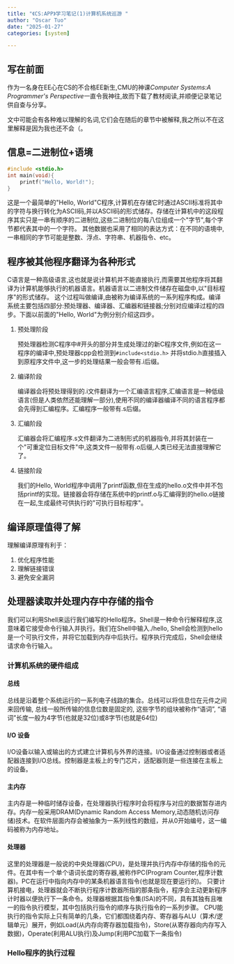```yaml
---
title: "《CS:APP》学习笔记(1)计算机系统巡游 "
author: "Oscar Tuo"
date: "2025-01-27"
categories: [system]

---
```



## 写在前面
作为一名身在EE心在CS的不合格EE新生,CMU的神课*Computer Systems:A Programmer's Perspective*一直令我神往,故而下载了教材阅读,并顺便记录笔记供自查与分享。

文中可能会有各种难以理解的名词,它们会在随后的章节中被解释,我之所以不在这里解释是因为我也还不会（。


## 信息=二进制位+语境
```C
#include <stdio.h>
int main(void){
	printf("Hello, World!");
}
```
这是一个最简单的"Hello, World"C程序,计算机在存储它时通过ASCII标准将其中的字符与换行转化为ASCII码,并以ASCII码的形式储存。存储在计算机中的这段程序其实只是一串有顺序的二进制位,这些二进制位的每八位组成一个"字节",每个字节都代表其中的一个字符。
其他数据也采用了相同的表达方式：在不同的语境中,一串相同的字节可能是整数、浮点、字符串、机器指令、etc。

## 程序被其他程序翻译为各种形式

C语言是一种高级语言,这也就是说计算机并不能直接执行,而需要其他程序将其翻译为计算机能够执行的机器语言。机器语言以二进制文件储存在磁盘中,以"目标程序"的形式储存。
这个过程叫做编译,由被称为编译系统的一系列程序构成。编译系统主要包括四部分:预处理器、编译器、汇编器和链接器;分别对应编译过程的四步。下面以前面的"Hello, World"为例分别介绍这四步。

1. 预处理阶段

   预处理器检测C程序中#开头的部分并生成处理过的新C程序文件,例如在这一程序的编译中,预处理器cpp会检测到``` #include<stdio.h> ``` 并将stdio.h直接插入到原程序文件中,这一步的处理结果一般会带有.i后缀。

2. 编译阶段

   编译器会将预处理得到的.i文件翻译为一个汇编语言程序,汇编语言是一种低级语言(但是人类依然还能理解一部分),使用不同的编译器编译不同的语言程序都会先得到汇编程序。汇编程序一般带有.s后缀。

3. 汇编阶段

   汇编器会将汇编程序.s文件翻译为二进制形式的机器指令,并将其封装在一个"可重定位目标文件"中,这类文件一般带有.o后缀,人类已经无法直接理解它了。

4. 链接阶段

   我们的Hello, World程序中调用了printf函数,但在生成的hello.o文件中并不包括printf的实现。链接器会将存储在系统中的printf.o与汇编得到的hello.o链接在一起,生成最终可供执行的"可执行目标程序"。

## 编译原理值得了解

理解编译原理有利于：
1. 优化程序性能
2. 理解链接错误
3. 避免安全漏洞

## 处理器读取并处理内存中存储的指令

我们可以利用Shell来运行我们编写的Hello程序。Shell是一种命令行解释程序,这意味着它接受命令行输入并执行。我们在Shell中输入./hello, Shell会检测到hello是一个可执行文件，并将它加载到内存中后执行。程序执行完成后，Shell会继续请求命令行输入。

### 计算机系统的硬件组成

#### 总线
总线是沿着整个系统运行的一系列电子线路的集合。总线可以将信息位在元件之间来回传输, 总线一般所传输的信息位数是固定的, 这些字节的组块被称作“语词”, “语词”长度一般为4字节(也就是32位)或8字节(也就是64位)
#### I/O 设备
I/O设备以输入或输出的方式建立计算机与外界的连接。I/O设备通过控制器或者适配器连接到I/O总线。控制器是主板上的专门芯片，适配器则是一些连接在主板上的设备。

#### 主内存
主内存是一种临时储存设备，在处理器执行程序时会将程序与对应的数据暂存进内存。内存一般采用DRAM(Dynamic Random Access Memory,动态随机访问存储)技术。在软件层面内存会被抽象为一系列线性的数组，并从0开始编号，这一编码被称为内存地址。

#### 处理器
这里的处理器是一般说的中央处理器(CPU)，是处理并执行内存中存储的指令的元件。在其中有一个单个语词长度的寄存器,被称作PC(Program Counter,程序计数器)。PC在运行中指向内存中的某条机器语言指令(也就是现在要运行的)。
只要计算机接电，处理器就会不断执行程序计数器所指的那条指令，程序会主动更新程序计时器以便执行下一条命令。处理器根据其指令集(ISA)的不同，具有其独有且唯一的指令执行模型，其中包括执行指令的顺序与执行指令的一系列步骤。
CPU能执行的指令实际上只有简单的几条，它们都围绕着内存、寄存器与ALU（算术/逻辑单元）展开，例如Load(从内存向寄存器加载指令)，Store(从寄存器向内存写入数据)，Operate(利用ALU执行)及Jump(利用PC加载下一条指令)

### Hello程序的执行过程

​